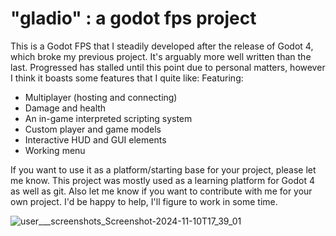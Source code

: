 # "gladio" : a godot fps project

This is a Godot FPS that I steadily developed after the release of Godot 4, which broke my previous project. It's arguably more well written than the last. Progressed has stalled until this point due to personal matters, however I think it boasts some features that I quite like: Featuring:
* Multiplayer (hosting and connecting)
* Damage and health
* An in-game interpreted scripting system
* Custom player and game models
* Interactive HUD and GUI elements
* Working menu

If you want to use it as a platform/starting base for your project, please let me know. This project was mostly used as a learning platform for Godot 4 as well as git. Also let me know if you want to contribute with me for your own project. I'd be happy to help, I'll figure to work in some time.

![user___screenshots_Screenshot-2024-11-10T17_39_01](https://github.com/user-attachments/assets/eaa60953-1699-49f1-8f4c-6fe364e0a5dd)
